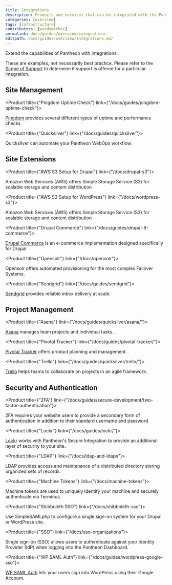 ```yaml
---
title: Integrations
description: Products and services that can be integrated with the Pantheon platform.
categories: [overview]
tags: [infrastructure]
contributors: [wordsmither]
permalink: docs/guides/overview/integrations
editpath: docs/guides/overview/integrations.md/
---
```


Extend the capabilities of Pantheon with integrations.

<Alert title="Note" type="info" >

These are examples, not necessarily best practice.  Please refer to the [Scope of Support](/guides/support/) to determine if support is offered for a particular integration.

</Alert>

## Site Management

<ProductGroup>

  <Product title={"Pingdom Uptime Check"} link={"/docs/guides/pingdom-uptime-check"}>

  [Pingdom](https://www.pingdom.com/) provides several different types of uptime and performance checks

  </Product>

  <Product title={"Quicksilver"} link={"/docs/guides/quicksilver"}>

  Quicksilver can automate your Pantheon WebOps workflow.

  </Product>

</ProductGroup>

## Site Extensions

<ProductGroup>

  <Product title={"AWS S3 Setup for Drupal"} link={"/docs/drupal-s3"}>

  Amazon Web Services (AWS) offers Simple Storage Service (S3) for scalable storage and content distribution

  </Product>

  <Product title={"AWS S3 Setup for WordPress"} link={"/docs/wordpress-s3"}>

  Amazon Web Services (AWS) offers Simple Storage Service (S3) for scalable storage and content distribution

  </Product>

  <Product title={"Drupal Commerce"} link={"/docs/guides/drupal-9-commerce"}>

  [Drupal Commerce](https://drupalcommerce.org/) is an e-commerce implementation designed specifically for Drupal

  </Product>
  
  <Product title={"Opensolr"} link={"/docs/opensolr"}>

  Opensolr offers automated provisioning for the most complex Failover Systems.

  </Product>

  <Product title={"Sendgrid"} link={"/docs/guides/sendgrid"}>

  [Sendgrid](https://sendgrid.com/) provides reliable inbox delivery at scale.

  </Product>

 </ProductGroup>

## Project Management

<ProductGroup>

  <Product title={"Asana"} link={"/docs/guides/quicksilver/asana/"}>

  [Asana](https://asana.com/) manages team projects and individual tasks..

  </Product>

  <Product title={"Pivotal Tracker"} link={"/docs/guides/pivotal-tracker/"}>

  [Pivotal Tracker](https://www.pivotaltracker.com/) offers product planning and management. 

  </Product>

  <Product title={"Trello"} link={"/docs/guides/quicksilver/trello/"}>

  [Trello](https://trello.com/) helps teams to collaborate on projects in an agile framework.

  </Product>

</ProductGroup>

## Security and Authentication

<ProductGroup>

  <Product title={"2FA"} link={"/docs/guides/secure-development/two-factor-authentication"}>

  2FA requires your website users to provide a secondary form of authentication in addition to their standard username and password

  </Product>

  <Product title={"Lockr"} link={"/docs/guides/lockr/"}>

  [Lockr](https://lockr.io/) works with Pantheon's Secure Integration to provide an additional layer of security to your site.

  </Product>

  <Product title={"LDAP"} link={"/docs/ldap-and-ldaps"}>

  LDAP provides access and maintenance of a distributed directory storing organized sets of records.

  </Product>

  <Product title={"Machine Tokens"} link={"/docs/machine-tokens"}>

  Machine tokens are used to uniquely identify your machine and securely authenticate via Terminus.

  </Product>

  <Product title={"Shibboleth SSO"} link={"/docs/shibboleth-sso"}>

  Use SimpleSAMLphp to configure a single sign-on system for your Drupal or WordPress site.

  </Product>

  <Product title={"SSO"} link={"/docs/sso-organizations"}>

  Single sign-on (SSO) allows users to authenticate against your Identity Provider (IdP) when logging into the Pantheon Dashboard.

  </Product>

  <Product title={"WP SAML Auth"} link={"/docs/guides/wordpress-google-sso"}>

   [WP SAML Auth](https://wordpress.org/plugins/wp-saml-auth/) lets your users sign into WordPress using their Google Account.

  </Product>

</ProductGroup>

